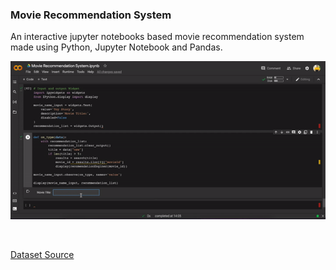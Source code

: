 ### Movie Recommendation System

An interactive jupyter notebooks based movie recommendation system made using Python, Jupyter Notebook and Pandas.

![App](video.gif)

<br>

[Dataset Source](https://grouplens.org/datasets/movielens/25m/)
